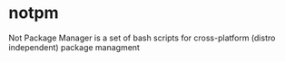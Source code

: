 # notpm
Not Package Manager is a set of bash scripts for cross-platform (distro independent) package managment
